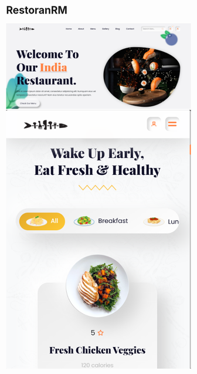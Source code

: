 
# RestoranRM
![RestoranRM](https://github.com/Rumahmade2/RestoranRM/blob/main/assets/images/RUMAHku.png?raw=true)
![RestoranRM](https://github.com/Rumahmade2/RestoranRM/blob/main/assets/images/RUMAHmd.png?raw=true)
